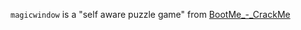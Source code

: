 `magicwindow` is a "self aware puzzle game" from [BootMe_-_CrackMe](https://xlogicx.net/BootMe_-_CrackMe.html)
